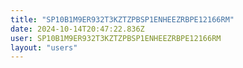 ```yaml
---
title: "SP10B1M9ER932T3KZTZPBSP1ENHEEZRBPE12166RM"
date: 2024-10-14T20:47:22.836Z
user: SP10B1M9ER932T3KZTZPBSP1ENHEEZRBPE12166RM
layout: "users"
---
```

    